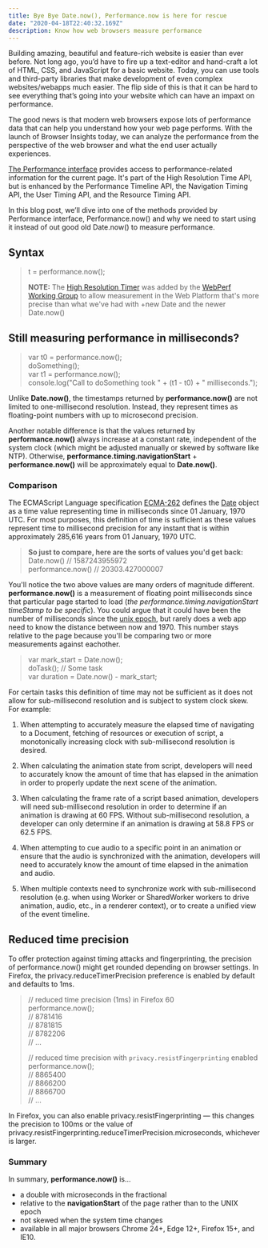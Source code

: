 ```yaml
---
title: Bye Bye Date.now(), Performance.now is here for rescue 
date: "2020-04-18T22:40:32.169Z"
description: Know how web browsers measure performance
---
```


Building amazing, beautiful and feature-rich website is easier than ever before. Not long ago, you’d have to fire up a text-editor and hand-craft a lot of HTML, CSS, and JavaScript for a basic website. Today, you can use tools and third-party libraries that make development of even complex websites/webapps much easier. The flip side of this is that it can be hard to see everything that’s going into your website which can have an impaxt on performance.

The good news is that modern web browsers expose lots of performance data that can help you understand how your web page performs. With the launch of Browser Insights today, we can analyze the performance from the perspective of the web browser and what the end user actually experiences.

[The Performance interface](https://developer.cdn.mozilla.net/en-US/docs/Web/API/Performance) provides access to performance-related information for the current page. It's part of the High Resolution Time API, but is enhanced by the Performance Timeline API, the Navigation Timing API, the User Timing API, and the Resource Timing API.

 In this blog post, we’ll dive into one of the methods provided by Performance interface, Performance.now() and why we need to start using it instead of out good old Date.now() to measure performance.


 ## Syntax

  
>
>  t = performance.now();
>
> **NOTE:** The [High Resolution Timer](https://w3c.github.io/hr-time/) was added by the [WebPerf Working Group](https://www.w3.org/webperf/) to allow measurement in the Web Platform that's more precise than what we've had with +new Date and the newer Date.now()


## Still measuring performance in milliseconds?


>
> var t0 = performance.now();   
> doSomething();   
> var t1 = performance.now();   
> console.log("Call to doSomething took " + (t1 - t0) + " milliseconds.");   
>


Unlike **Date.now()**, the timestamps returned by **performance.now()** are not limited to one-millisecond resolution. Instead, they represent times as floating-point numbers with up to microsecond precision.

Another notable difference is that the values returned by **performance.now()** always increase at a constant rate, independent of the system clock (which might be adjusted manually or skewed by software like NTP). Otherwise, **performance.timing.navigationStart** + **performance.now()** will be approximately equal to **Date.now()**.


### Comparison

The ECMAScript Language specification [ECMA-262](https://tc39.es/ecma262/) defines the [Date](https://tc39.es/ecma262/#sec-date-objects) object as a time value representing time in milliseconds since 01 January, 1970 UTC. For most purposes, this definition of time is sufficient as these values represent time to millisecond precision for any instant that is within approximately 285,616 years from 01 January, 1970 UTC.



> **So just to compare, here are the sorts of values you'd get back:**
> Date.now()         //  1587243955972   
> performance.now()  //  20303.427000007   
>  


You'll notice the two above values are many orders of magnitude different. **performance.now()** is a measurement of floating point milliseconds since that particular page started to load (*the performance.timing.navigationStart timeStamp to be specific*). You could argue that it could have been the number of milliseconds since the [unix epoch](https://en.wikipedia.org/wiki/Unix_time), but rarely does a web app need to know the distance between now and 1970. This number stays relative to the page because you'll be comparing two or more measurements against eachother.




> var mark_start = Date.now();    
> doTask(); // Some task    
> var duration = Date.now() - mark_start;    


For certain tasks this definition of time may not be sufficient as it does not allow for sub-millisecond resolution and is subject to system clock skew. For example:



1.  When attempting to accurately measure the elapsed time of navigating to a Document, fetching of resources or execution of script, a monotonically increasing clock with sub-millisecond resolution is desired.
2.  When calculating the animation state from script, developers will need to accurately know the amount of time that has elapsed in the animation in order to properly update the next scene of the animation.

3.  When calculating the frame rate of a script based animation, developers will need sub-millisecond resolution in order to determine if an animation is drawing at 60 FPS. Without sub-millisecond resolution, a developer can only determine if an animation is drawing at 58.8 FPS or 62.5 FPS.
4.  When attempting to cue audio to a specific point in an animation or ensure that the audio is synchronized with the animation, developers will need to accurately know the amount of time elapsed in the animation and audio.

5.  When multiple contexts need to synchronize work with sub-millisecond resolution (e.g. when using Worker or SharedWorker workers to drive animation, audio, etc., in a renderer context), or to create a unified view of the event timeline.


## Reduced time precision

To offer protection against timing attacks and fingerprinting, the precision of performance.now() might get rounded depending on browser settings.
In Firefox, the privacy.reduceTimerPrecision preference is enabled by default and defaults to 1ms.



> // reduced time precision (1ms) in Firefox 60  
> performance.now();  
> // 8781416  
> // 8781815  
> // 8782206  
> // ...  
>  
>  
> // reduced time precision with `privacy.resistFingerprinting` enabled  
> performance.now();  
> // 8865400  
> // 8866200  
> // 8866700  
> // ...  

In Firefox, you can also enable privacy.resistFingerprinting — this changes the precision to 100ms or the value of privacy.resistFingerprinting.reduceTimerPrecision.microseconds, whichever is larger.




### Summary

In summary, **performance.now()** is...

 - a double with microseconds in the fractional
 - relative to the **navigationStart** of the page rather than to the UNIX epoch
 - not skewed when the system time changes
 - available in all major browsers Chrome 24+, Edge 12+,  Firefox 15+, and IE10.